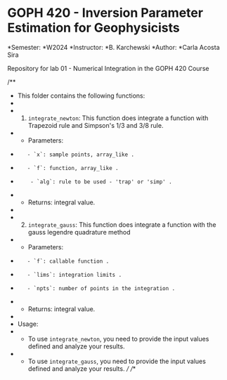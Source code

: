 # GOPH 420 - Inversion Parameter Estimation for Geophysicists

*Semester: *W2024
*Instructor: *B. Karchewski
*Author: *Carla Acosta Sira

Repository for lab 01 - Numerical Integration in the GOPH 420 Course

/**
 * This folder contains the following functions:
 *
 * 1. `integrate_newton`: This function does integrate a function with Trapezoid rule and Simpson's 1/3 and 3/8 rule.  
 *    - Parameters:
 *        - `x`: sample points, array_like .
 *        - `f`: function, array_like .
 *         - `alg`: rule to be used - 'trap' or 'simp' .
 *    - Returns: integral value.
 *
 * 2. `integrate_gauss`: This function does integrate a function with the gauss legendre quadrature method
 *    - Parameters:
 *        - `f`: callable function .
 *        - `lims`: integration limits .
 *        - `npts`: number of points in the integration .
 *    - Returns: integral value.
 *
 * Usage:
 * - To use `integrate_newton`, you need to provide the input values defined and analyze your results.
 * - To use `integrate_gauss`, you need to provide the input values defined and analyze your results.
 */
/**
 